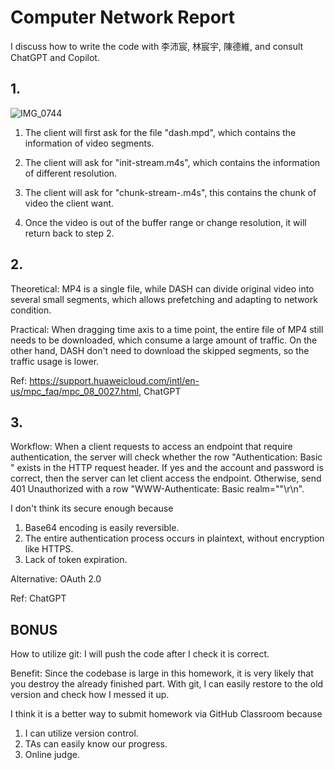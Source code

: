# Computer Network Report

I discuss how to write the code with 李沛宸, 林宸宇, 陳德維, and consult ChatGPT and Copilot.

## 1. 

![IMG_0744](/Users/datou/Downloads/IMG_0744.jpg)

1. The client will first ask for the file "dash.mpd", which contains the information of video segments.

2. The client will ask for "init-stream<number>.m4s", which contains the information of different resolution.
3. The client will ask for "chunk-stream<number>-<chunkId>.m4s", this contains the chunk of video the client want.
4. Once the video is out of the buffer range or change resolution, it will return back to step 2.

## 2. 

Theoretical: MP4 is a single file, while DASH can divide original video into several small segments, which allows prefetching and adapting to network condition.

Practical: When dragging time axis to a time point, the entire file of MP4 still needs to be downloaded, which consume a large amount of traffic. On the other hand, DASH don't need to download the skipped segments, so the traffic usage is lower.

Ref: https://support.huaweicloud.com/intl/en-us/mpc_faq/mpc_08_0027.html, ChatGPT

## 3.

Workflow: When a client requests to access an endpoint that require authentication, the server will check whether the row "Authentication: Basic <base64 encoded account:password>" exists in the HTTP request header. If yes and the account and password is correct, then the server can let client access the endpoint. Otherwise, send 401 Unauthorized with a row "WWW-Authenticate: Basic realm="<whatever>"\r\n". 

I don't think its secure enough because

1. Base64 encoding is easily reversible.
2. The entire authentication process occurs in plaintext, without encryption like HTTPS.
3. Lack of token expiration.

Alternative: OAuth 2.0

Ref: ChatGPT

## BONUS

How to utilize git: I will push the code after I check it is correct.

Benefit: Since the codebase is large in this homework, it is very likely that you destroy the already finished part. With git, I can easily restore to the old version and check how I messed it up.

I think it is a better way to submit homework via GitHub Classroom because

1. I can utilize version control.
2. TAs can easily know our progress.
3. Online judge.


